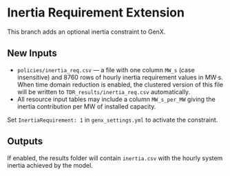 # Inertia Requirement Extension

This branch adds an optional inertia constraint to GenX.

## New Inputs
* `policies/inertia_req.csv` — a file with one column `MW_s` (case
  insensitive) and 8760 rows of hourly inertia requirement values in MW·s. When time
  domain reduction is enabled, the clustered version of this file will
  be written to `TDR_results/inertia_req.csv` automatically.
* All resource input tables may include a column `MW_s_per_MW` giving
  the inertia contribution per MW of installed capacity.

Set `InertiaRequirement: 1` in `genx_settings.yml` to activate the
constraint.

## Outputs
If enabled, the results folder will contain `inertia.csv` with the
hourly system inertia achieved by the model.
